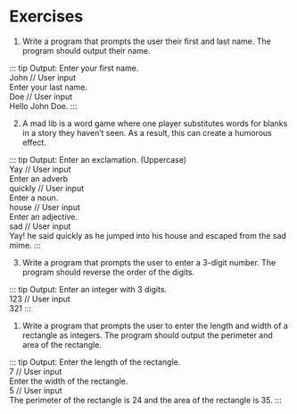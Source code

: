# Exercises

1. Write a program that prompts the user their first and last name. The program should output their name.  

::: tip Output:
Enter your first name.  
John // User input  
Enter your last name.  
Doe // User input  
Hello John Doe.
:::

2. A mad lib is a word game where one player substitutes words for blanks in a story they haven’t seen. As a result, this can create a humorous effect.  

::: tip Output:
Enter an exclamation. (Uppercase)  
Yay // User input  
Enter an adverb  
quickly // User input  
Enter a noun.  
house // User input  
Enter an adjective.  
sad // User input  
Yay! he said quickly as he jumped into his house and escaped from the sad mime.
:::

3. Write a program that prompts the user to enter a 3-digit number.  The program should reverse the order of the digits.  

::: tip Output:
Enter an integer with 3 digits.  
123 // User input  
321
:::

1. Write a program that prompts the user to enter the length and width of a rectangle as integers.  The program should output the perimeter and area of the rectangle.  

::: tip Output:
Enter the length of the rectangle.  
7 // User input  
Enter the width of the rectangle.  
5 // User input  
The perimeter of the rectangle is 24 and the area of the rectangle is 35.
:::